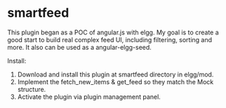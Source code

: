 smartfeed
=========

This plugin began as a POC of angular.js with elgg.
My goal is to create a good start to build real complex feed UI, including filtering, sorting and more.
It also can be used as a angular-elgg-seed.


Install:
1. Download and install this plugin at smartfeed directory in elgg/mod.
2. Implement the fetch_new_items & get_feed so they match the Mock structure.
3. Activate the plugin via plugin management panel.

